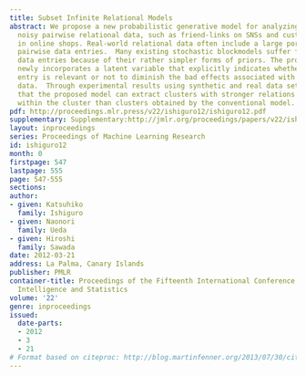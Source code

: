 ```yaml
---
title: Subset Infinite Relational Models
abstract: We propose a new probabilistic generative model for analyzing sparse and
  noisy pairwise relational data, such as friend-links on SNSs and customer records
  in online shops. Real-world relational data often include a large portion of non-informative
  pairwise data entries.  Many existing stochastic blockmodels suffer from these irrelevant
  data entries because of their rather simpler forms of priors. The proposed model
  newly incorporates a latent variable that explicitly indicates whether each data
  entry is relevant or not to diminish the bad effects associated with such irrelevant
  data.  Through experimental results using synthetic and real data sets, we show
  that the proposed model can extract clusters with stronger relations among data
  within the cluster than clusters obtained by the conventional model.
pdf: http://proceedings.mlr.press/v22/ishiguro12/ishiguro12.pdf
supplementary: Supplementary:http://jmlr.org/proceedings/papers/v22/ishiguro12/ishiguro12Supple.pdf
layout: inproceedings
series: Proceedings of Machine Learning Research
id: ishiguro12
month: 0
firstpage: 547
lastpage: 555
page: 547-555
sections: 
author:
- given: Katsuhiko
  family: Ishiguro
- given: Naonori
  family: Ueda
- given: Hiroshi
  family: Sawada
date: 2012-03-21
address: La Palma, Canary Islands
publisher: PMLR
container-title: Proceedings of the Fifteenth International Conference on Artificial
  Intelligence and Statistics
volume: '22'
genre: inproceedings
issued:
  date-parts:
  - 2012
  - 3
  - 21
# Format based on citeproc: http://blog.martinfenner.org/2013/07/30/citeproc-yaml-for-bibliographies/
---
```

